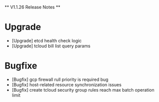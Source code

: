 ** V1.1.26 Release Notes **

# Upgrade
- [Upgrade] etcd health check logic
- [Upgrade] tcloud bill list query params

# Bugfixe
- [Bugfix] gcp firewall rull priority is required bug
- [Bugfix] host-related resource synchronization issues
- [Bugfix] create tcloud security group rules reach max batch operation limit
